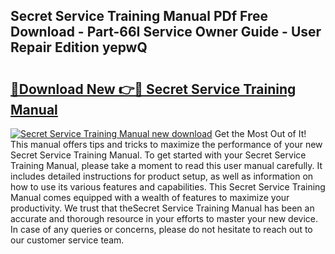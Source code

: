 ## Secret Service Training Manual PDf Free Download - Part-66I Service Owner Guide - User Repair Edition yepwQ

# <h2><a href="http://bc19708.oget.top/?id=Secret+Service+Training+Manual">🔗Download New 👉🔴 Secret Service Training Manual</a></h2>

[![Secret Service Training Manual new download](https://i.imgur.com/5g1atiW.png)](http://bc19708.oget.top/?id=Secret+Service+Training+Manual)
Get the Most Out of It! This manual offers tips and tricks to maximize the performance of your new Secret Service Training Manual. To get started with your Secret Service Training Manual, please take a moment to read this user manual carefully. It includes detailed instructions for product setup, as well as information on how to use its various features and capabilities. This Secret Service Training Manual comes equipped with a wealth of features to maximize your productivity. We trust that theSecret Service Training Manual has been an accurate and thorough resource in your efforts to master your new device. In case of any queries or concerns, please do not hesitate to reach out to our customer service team.
